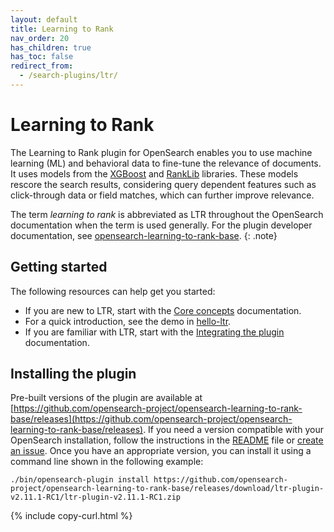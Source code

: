 ```yaml
---
layout: default
title: Learning to Rank
nav_order: 20
has_children: true
has_toc: false
redirect_from:
  - /search-plugins/ltr/
---
```


# Learning to Rank

The Learning to Rank plugin for OpenSearch enables you to use machine learning (ML) and behavioral data to fine-tune the relevance of documents. It uses models from the [XGBoost](https://xgboost.ai/) and [RankLib](https://lemurproject.org/ranklib.php) libraries. These models rescore the search results, considering query dependent features such as click-through data or field matches, which can further improve relevance.

The term _learning to rank_ is abbreviated as LTR throughout the OpenSearch documentation when the term is used generally. For the plugin developer documentation, see [opensearch-learning-to-rank-base](https://github.com/opensearch-project/opensearch-learning-to-rank-base).
{: .note} 

## Getting started

The following resources can help get you started:

- If you are new to LTR, start with the [Core concepts]({{site.url}}{{site.baseurl}}/search-plugins/ltr/core-concepts/) documentation.
- For a quick introduction, see the demo in [hello-ltr](https://github.com/o19s/hello-ltr).
- If you are familiar with LTR, start with the [Integrating the plugin]({{site.url}}{{site.baseurl}}/search-plugins/ltr/fits-in/) documentation.

## Installing the plugin

Pre-built versions of the plugin are available at [https://github.com/opensearch-project/opensearch-learning-to-rank-base/releases](https://github.com/opensearch-project/opensearch-learning-to-rank-base/releases). If you need a version compatible with your OpenSearch installation, follow the instructions in the [README](https://github.com/opensearch-project/opensearch-learning-to-rank-base#development) file or [create an issue](https://github.com/opensearch-project/opensearch-learning-to-rank-base/issues). Once you have an appropriate version, you can install it using a command line shown in the following example:

```
./bin/opensearch-plugin install https://github.com/opensearch-project/opensearch-learning-to-rank-base/releases/download/ltr-plugin-v2.11.1-RC1/ltr-plugin-v2.11.1-RC1.zip 
```
{% include copy-curl.html %}

